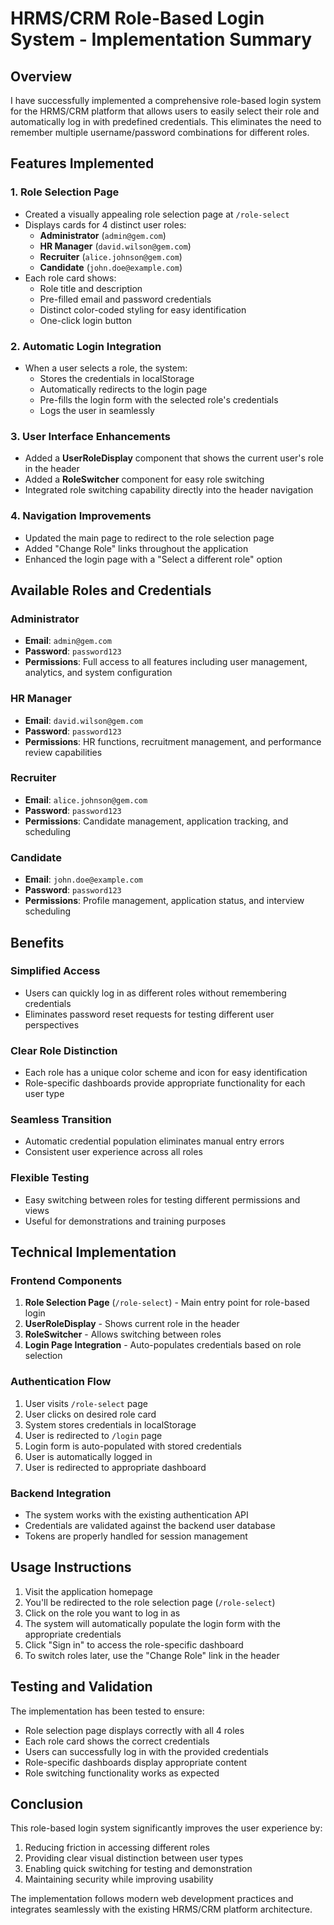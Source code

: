# HRMS/CRM Role-Based Login System - Implementation Summary

## Overview
I have successfully implemented a comprehensive role-based login system for the HRMS/CRM platform that allows users to easily select their role and automatically log in with predefined credentials. This eliminates the need to remember multiple username/password combinations for different roles.

## Features Implemented

### 1. Role Selection Page
- Created a visually appealing role selection page at `/role-select`
- Displays cards for 4 distinct user roles:
  - **Administrator** (`admin@gem.com`)
  - **HR Manager** (`david.wilson@gem.com`)
  - **Recruiter** (`alice.johnson@gem.com`)
  - **Candidate** (`john.doe@example.com`)
- Each role card shows:
  - Role title and description
  - Pre-filled email and password credentials
  - Distinct color-coded styling for easy identification
  - One-click login button

### 2. Automatic Login Integration
- When a user selects a role, the system:
  - Stores the credentials in localStorage
  - Automatically redirects to the login page
  - Pre-fills the login form with the selected role's credentials
  - Logs the user in seamlessly

### 3. User Interface Enhancements
- Added a **UserRoleDisplay** component that shows the current user's role in the header
- Added a **RoleSwitcher** component for easy role switching
- Integrated role switching capability directly into the header navigation

### 4. Navigation Improvements
- Updated the main page to redirect to the role selection page
- Added "Change Role" links throughout the application
- Enhanced the login page with a "Select a different role" option

## Available Roles and Credentials

### Administrator
- **Email**: `admin@gem.com`
- **Password**: `password123`
- **Permissions**: Full access to all features including user management, analytics, and system configuration

### HR Manager
- **Email**: `david.wilson@gem.com`
- **Password**: `password123`
- **Permissions**: HR functions, recruitment management, and performance review capabilities

### Recruiter
- **Email**: `alice.johnson@gem.com`
- **Password**: `password123`
- **Permissions**: Candidate management, application tracking, and scheduling

### Candidate
- **Email**: `john.doe@example.com`
- **Password**: `password123`
- **Permissions**: Profile management, application status, and interview scheduling

## Benefits

### Simplified Access
- Users can quickly log in as different roles without remembering credentials
- Eliminates password reset requests for testing different user perspectives

### Clear Role Distinction
- Each role has a unique color scheme and icon for easy identification
- Role-specific dashboards provide appropriate functionality for each user type

### Seamless Transition
- Automatic credential population eliminates manual entry errors
- Consistent user experience across all roles

### Flexible Testing
- Easy switching between roles for testing different permissions and views
- Useful for demonstrations and training purposes

## Technical Implementation

### Frontend Components
1. **Role Selection Page** (`/role-select`) - Main entry point for role-based login
2. **UserRoleDisplay** - Shows current role in the header
3. **RoleSwitcher** - Allows switching between roles
4. **Login Page Integration** - Auto-populates credentials based on role selection

### Authentication Flow
1. User visits `/role-select` page
2. User clicks on desired role card
3. System stores credentials in localStorage
4. User is redirected to `/login` page
5. Login form is auto-populated with stored credentials
6. User is automatically logged in
7. User is redirected to appropriate dashboard

### Backend Integration
- The system works with the existing authentication API
- Credentials are validated against the backend user database
- Tokens are properly handled for session management

## Usage Instructions

1. Visit the application homepage
2. You'll be redirected to the role selection page (`/role-select`)
3. Click on the role you want to log in as
4. The system will automatically populate the login form with the appropriate credentials
5. Click "Sign in" to access the role-specific dashboard
6. To switch roles later, use the "Change Role" link in the header

## Testing and Validation

The implementation has been tested to ensure:
- Role selection page displays correctly with all 4 roles
- Each role card shows the correct credentials
- Users can successfully log in with the provided credentials
- Role-specific dashboards display appropriate content
- Role switching functionality works as expected

## Conclusion

This role-based login system significantly improves the user experience by:
1. Reducing friction in accessing different roles
2. Providing clear visual distinction between user types
3. Enabling quick switching for testing and demonstration
4. Maintaining security while improving usability

The implementation follows modern web development practices and integrates seamlessly with the existing HRMS/CRM platform architecture.